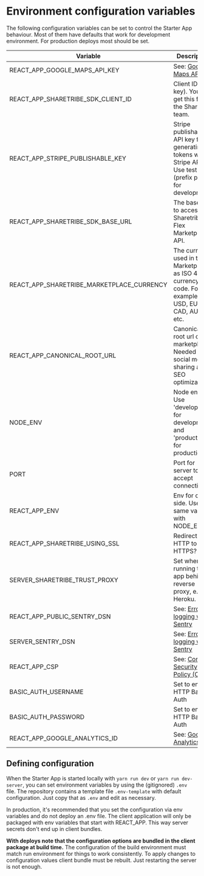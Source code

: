 # Environment configuration variables

The following configuration variables can be set to control the Starter App behaviour. Most of them
have defaults that work for development environment. For production deploys most should be set.

| Variable                                  | Description                                                                                                       |
| ----------------------------------------- | ----------------------------------------------------------------------------------------------------------------- |
| REACT_APP_GOOGLE_MAPS_API_KEY             | See: [Google Maps API key](./google-maps.md)                                                                      |
| REACT_APP_SHARETRIBE_SDK_CLIENT_ID        | Client ID (API key). You will get this from the Sharetribe team.                                                  |
| REACT_APP_STRIPE_PUBLISHABLE_KEY          | Stripe publishable API key for generating tokens with Stripe API. Use test key (prefix pk*test*) for development. |
| REACT_APP_SHARETRIBE_SDK_BASE_URL         | The base url to access the Sharetribe Flex Marketplace API.                                                       |
| REACT_APP_SHARETRIBE_MARKETPLACE_CURRENCY | The currency used in the Marketplace as ISO 4217 currency code. For example: USD, EUR, CAD, AUD, etc.             |
| REACT_APP_CANONICAL_ROOT_URL              | Canonical root url of the marketplace. Needed for social media sharing and SEO optimization.                      |
| NODE_ENV                                  | Node env. Use 'development' for development and 'production' for production.                                      |
| PORT                                      | Port for server to accept connections.                                                                            |
| REACT_APP_ENV                             | Env for client side. Use the same value as with NODE_ENV.                                                         |
| REACT_APP_SHARETRIBE_USING_SSL            | Redirect HTTP to HTTPS?                                                                                           |
| SERVER_SHARETRIBE_TRUST_PROXY             | Set when running the app behind a reverse proxy, e.g. in Heroku.                                                  |
| REACT_APP_PUBLIC_SENTRY_DSN               | See: [Error logging with Sentry](./sentry.md)                                                                     |
| SERVER_SENTRY_DSN                         | See: [Error logging with Sentry](./sentry.md)                                                                     |
| REACT_APP_CSP                             | See: [Content Security Policy (CSP)](./content-security-policy.md)                                                |
| BASIC_AUTH_USERNAME                       | Set to enable HTTP Basic Auth                                                                                     |
| BASIC_AUTH_PASSWORD                       | Set to enable HTTP Basic Auth                                                                                     |
| REACT_APP_GOOGLE_ANALYTICS_ID             | See: [Google Analytics](./analytics.md)                                                                           |

## Defining configuration

When the Starter App is started locally with `yarn run dev` or `yarn run dev-server`, you can set
environment variables by using the (gitignored) `.env` file. The repository contains a template file
`.env-template` with default configuration. Just copy that as `.env` and edit as necessary.

In production, it's recommended that you set the configuration via env variables and do not deploy
an .env file. The client application will only be packaged with env variables that start with
REACT_APP. This way server secrets don't end up in client bundles.

**With deploys note that the configuration options are bundled in the client package at build
time.** The configuration of the build environment must match run environment for things to work
consistently. To apply changes to configuration values client bundle must be rebuilt. Just
restarting the server is not enough.
